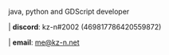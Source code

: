 java, python and GDScript developer

|  **discord**: kz-n#2002 (469817786420559872)

|  **email**: me@kz-n.net
